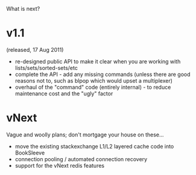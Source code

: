 What is next?

# v1.1 #

(released, 17 Aug 2011)

  * re-designed public API to make it clear when you are working with lists/sets/sorted-sets/etc
  * complete the API - add any missing commands (unless there are good reasons not to, such as blpop which would upset a multiplexer)
  * overhaul of the "command" code (entirely internal) - to reduce maintenance cost and the "ugly" factor

# vNext #

Vague and woolly plans; don't mortgage your house on these...

  * move the existing stackexchange L1/L2 layered cache code into BookSleeve
  * connection pooling / automated connection recovery
  * support for the vNext redis features